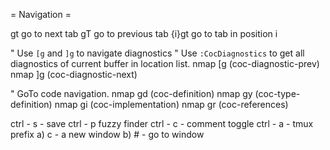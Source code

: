 = Navigation =

gt            go to next tab
gT            go to previous tab
{i}gt         go to tab in position i


" Use `[g` and `]g` to navigate diagnostics
" Use `:CocDiagnostics` to get all diagnostics of current buffer in location list.
nmap <silent> [g <Plug>(coc-diagnostic-prev)
nmap <silent> ]g <Plug>(coc-diagnostic-next)

" GoTo code navigation.
nmap <silent> gd <Plug>(coc-definition)
nmap <silent> gy <Plug>(coc-type-definition)
nmap <silent> gi <Plug>(coc-implementation)
nmap <silent> gr <Plug>(coc-references)

ctrl - s - save
ctrl - p fuzzy finder
ctrl - c - comment toggle
ctrl - a - tmux prefix
  a) c - a new window
  b) # - go to window
